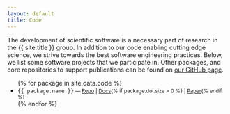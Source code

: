 ```yaml
---
layout: default
title: Code
---
```


The development of scientific software is a necessary part of research in the {{ site.title }} group. 
In addition to our code enabling cutting edge science, we strive towards the best software engineering practices.
Below, we list some software projects that we participate in. 
Other packages, and core repositories to support publications can be found on [our GitHub page](https://github.com/scams-research).

<body>
  <ul>
    {% for package in site.data.code %}
      <li>
        <code>{{ package.name }}</code><small> &mdash; <a href="{{ package.github }}">Repo</a> | <a href="{{ package.docs }}">Docs</a>{% if package.doi.size > 0 %} | <a href="https://doi.org/{{ package.doi }}">Paper</a>{% endif %}</small>
      </li>
    {% endfor %}
  </ul>
</body>

